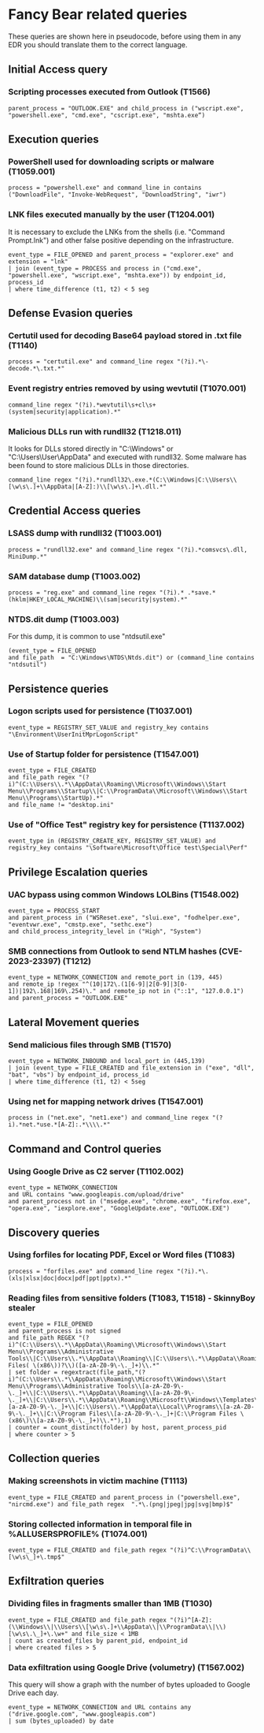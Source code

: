# Fancy Bear related queries
These queries are shown here in pseudocode, before using them in any EDR you should translate them to the correct language.

## Initial Access query
### Scripting processes executed from Outlook (T1566)
```
parent_process = "OUTLOOK.EXE" and child_process in ("wscript.exe", "powershell.exe", "cmd.exe", "cscript.exe", "mshta.exe“)
```

## Execution queries

### PowerShell used for downloading scripts or malware (T1059.001)
```
process = "powershell.exe" and command_line in contains ("DownloadFile", "Invoke-WebRequest", "DownloadString", "iwr")
```

### LNK files executed manually by the user (T1204.001)
It is necessary to exclude the LNKs from the shells (i.e. "Command Prompt.lnk") and other false positive depending on the infrastructure.

```
event_type = FILE_OPENED and parent_process = "explorer.exe" and extension = "lnk"
| join (event_type = PROCESS and process in ("cmd.exe", "powershell.exe", "wscript.exe", "mshta.exe")) by endpoint_id, process_id
| where time_difference (t1, t2) < 5 seg
```

## Defense Evasion queries

### Certutil used for decoding Base64 payload stored in .txt file (T1140)
```
process = "certutil.exe" and command_line regex "(?i).*\-decode.*\.txt.*"
```

### Event registry entries removed by using wevtutil (T1070.001)
```
command_line regex "(?i).*wevtutil\s+cl\s+(system|security|application).*"
```

### Malicious DLLs run with rundll32 (T1218.011)
It looks for DLLs stored directly in "C:\Windows" or "C:\Users\User\AppData\" and executed with rundll32. Some malware has been found to store malicious DLLs in those directories.
```
command_line regex "(?i).*rundll32\.exe.*(C:\\Windows|C:\\Users\\[\w\s\.]+\\AppData|[A-Z]:)\\[\w\s\.]+\.dll.*"
```
## Credential Access queries

### LSASS dump with rundll32 (T1003.001)
```
process = "rundll32.exe" and command_line regex "(?i).*comsvcs\.dll, MiniDump.*"
```

### SAM database dump (T1003.002)
```
process = "reg.exe" and command_line regex "(?i).* .*save.*(hklm|HKEY_LOCAL_MACHINE)\\(sam|security|system).*"
```

### NTDS.dit dump (T1003.003)
For this dump, it is common to use "ntdsutil.exe"
```
(event_type = FILE_OPENED
and file_path  = "C:\Windows\NTDS\Ntds.dit") or (command_line contains "ntdsutil")
```

## Persistence queries

### Logon scripts used for persistence (T1037.001)
```
event_type = REGISTRY_SET_VALUE and registry_key contains "\Environment\UserInitMprLogonScript"
```

### Use of Startup folder for persistence (T1547.001)
```
event_type = FILE_CREATED 
and file_path regex "(?i)^(C:\\Users\\.*\\AppData\\Roaming\\Microsoft\\Windows\\Start Menu\\Programs\\Startup\\|C:\\ProgramData\\Microsoft\\Windows\\Start Menu\\Programs\\StartUp).*" 
and file_name != "desktop.ini"
```

### Use of "Office Test" registry key for persistence (T1137.002)
```
event_type in (REGISTRY_CREATE_KEY, REGISTRY_SET_VALUE) and registry_key contains "\Software\Microsoft\Office test\Special\Perf" 
```

## Privilege Escalation queries

### UAC bypass using common Windows LOLBins (T1548.002)
```
event_type = PROCESS_START 
and parent_process in ("WSReset.exe", "slui.exe", "fodhelper.exe", "eventvwr.exe", "cmstp.exe", "sethc.exe") 
and child_process_integrity_level in ("High", "System")
```
### SMB connections from Outlook to send NTLM hashes (CVE-2023-23397) (T1212)
```
event_type = NETWORK_CONNECTION and remote_port in (139, 445)
and remote_ip !regex "^(10|172\.(1[6-9]|2[0-9]|3[0-1])|192\.168|169\.254)\." and remote_ip not in ("::1", "127.0.0.1")
and parent_process = "OUTLOOK.EXE"
```

## Lateral Movement queries

### Send malicious files through SMB (T1570)
```
event_type = NETWORK_INBOUND and local_port in (445,139)
| join (event_type = FILE_CREATED and file_extension in ("exe", "dll", "bat", "vbs") by endpoint_id, process_id
| where time_difference (t1, t2) < 5seg
```

### Using net for mapping network drives (T1547.001)
```
process in ("net.exe", "net1.exe") and command_line regex "(?i).*net.*use.*[A-Z]:.*\\\\.*"
```

## Command and Control queries

### Using Google Drive as C2 server (T1102.002)
```
event_type = NETWORK_CONNECTION
and URL contains "www.googleapis.com/upload/drive"
and parent_process not in ("msedge.exe", "chrome.exe", "firefox.exe", "opera.exe", "iexplore.exe", "GoogleUpdate.exe", "OUTLOOK.EXE")
```

## Discovery queries

### Using forfiles for locating PDF, Excel or Word files (T1083)
```
process = "forfiles.exe" and command_line regex "(?i).*\.(xls|xlsx|doc|docx|pdf|ppt|pptx).*"
```

### Reading files from sensitive folders (T1083, T1518) - SkinnyBoy stealer
```
event_type = FILE_OPENED
and parent_process is not signed
and file_path REGEX "(?i)^(C:\\Users\\.*\\AppData\\Roaming\\Microsoft\\Windows\\Start Menu\\Programs\\Administrative Tools\\|C:\\Users\\.*\\AppData\\Roaming\\|C:\\Users\\.*\\AppData\\Roaming\\Microsoft\\Windows\\Templates\\|C:\\Users\\.*\\AppData\\Local\\Programs\\|C:\\Program Files( \(x86\))?\\)([a-zA-Z0-9\-\._]+)\\.*"
| set folder = regextract(file_path,"(?i)^(C:\\Users\\.*\\AppData\\Roaming\\Microsoft\\Windows\\Start Menu\\Programs\\Administrative Tools\\[a-zA-Z0-9\-\._]+\\|C:\\Users\\.*\\AppData\\Roaming\\[a-zA-Z0-9\-\._]+\\|C:\\Users\\.*\\AppData\\Roaming\\Microsoft\\Windows\\Templates\\[a-zA-Z0-9\-\._]+\\|C:\\Users\\.*\\AppData\\Local\\Programs\\[a-zA-Z0-9\-\._]+\\|C:\\Program Files\\[a-zA-Z0-9\-\._]+|C:\\Program Files \(x86\)\\[a-zA-Z0-9\-\._]+)\\.*"),1)
| counter = count_distinct(folder) by host, parent_process_pid
| where counter > 5
```

## Collection queries

### Making screenshots in victim machine (T1113)
```
event_type = FILE_CREATED and parent_process in ("powershell.exe", "nircmd.exe") and file_path regex  ".*\.(png|jpeg|jpg|svg|bmp)$"
```

### Storing collected information in temporal file in %ALLUSERSPROFILE% (T1074.001)
```
event_type = FILE_CREATED and file_path regex "(?i)^C:\\ProgramData\\[\w\s\_]+\.tmp$"
```

## Exfiltration queries

### Dividing files in fragments smaller than 1MB (T1030)
```
event_type = FILE_CREATED and file_path regex "(?i)^[A-Z]:(\\Windows\\|\\Users\\[\w\s\.]+\\AppData\\|\\ProgramData\\|\\)[\w\s\.\_]+\.\w+" and file_size < 1MB
| count as created_files by parent_pid, endpoint_id
| where created files > 5
```

### Data exfiltration using Google Drive (volumetry) (T1567.002)
This query will show a graph with the number of bytes uploaded to Google Drive each day.
```
event_type = NETWORK_CONNECTION and URL contains any ("drive.google.com", "www.googleapis.com")
| sum (bytes_uploaded) by date
```


